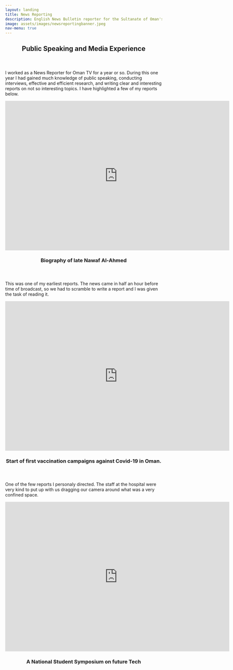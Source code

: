 ```yaml
---
layout: landing
title: News Reporting
description: English News Bulletin reporter for the Sultanate of Oman's Television
image: assets/images/newsreportingbanner.jpeg
nav-menu: true
---
```


<!-- Main -->
<div id="main">

<!-- One -->
<section id="one">
	<div class="inner">
		<header class="major">
			<h2>Public Speaking and Media Experience</h2>
		</header>
		<p>I worked as a News Reporter for Oman TV for a year or so. During this one year I had gained much knowledge of public speaking, conducting interviews, effective and efficient research, and writing clear and interesting reports on not so interesting topics. I have highlighted a few of my reports below.</p>
	</div>
</section>

<!-- Two -->
<section id="two" class="spotlights">
	<section>
	<div class="vidoe-container"><iframe width="720" height="480" src="https://www.youtube-nocookie.com/embed/p0JrJ4iMDnA" title="YouTube video player" frameborder="0" allow="accelerometer; autoplay; clipboard-write; encrypted-media; gyroscope; picture-in-picture" allowfullscreen></iframe></div>
		<div class="content">
			<div class="inner">
				<header class="major">
					<h3>Biography of late Nawaf Al-Ahmed</h3>
				</header>
				<p>This was one of my earliest reports. The news came in half an hour before time of broadcast, so we had to scramble to write a report and I was given the task of reading it.</p>
			</div>
		</div>
	</section>
	<div class="pad"></div>
	<section>
<div class="vidoe-container"><iframe width="720" height="480"  src="https://www.youtube-nocookie.com/embed/A7t0NsaNFo0" title="YouTube video player" frameborder="0" allow="accelerometer; autoplay; clipboard-write; encrypted-media; gyroscope; picture-in-picture" allowfullscreen></iframe></div>
		<div class="content">
			<div class="inner">
				<header class="major">
					<h3>Start of first vaccination campaigns against Covid-19 in Oman.</h3>
				</header>
				<p>One of the few reports I personaly directed. The staff at the hospital were very kind to put up with us dragging our camera around what was a very confined space.</p>
			</div>
		</div>
	</section>
		<div class="pad"></div>
	<section>
<div class="vidoe-container"><iframe width="720" height="480" src="https://www.youtube-nocookie.com/embed/XQ3DtF09J5k" title="YouTube video player" frameborder="0" allow="accelerometer; autoplay; clipboard-write; encrypted-media; gyroscope; picture-in-picture" allowfullscreen></iframe></div>
		<div class="content">
			<div class="inner">
				<header class="major">
					<h3>A National Student Symposium on future Tech</h3>
				</header>
				<p></p>
			</div>
		</div>
	</section>
</section>



</div>
